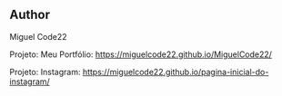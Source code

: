 ## Author
Miguel Code22

Projeto: Meu Portfólio:
https://miguelcode22.github.io/MiguelCode22/

Projeto: Instagram:
https://miguelcode22.github.io/pagina-inicial-do-instagram/
